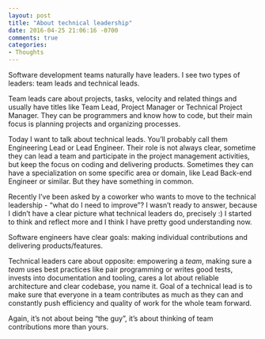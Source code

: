 ```yaml
---
layout: post
title: "About technical leadership"
date: 2016-04-25 21:06:16 -0700
comments: true
categories:
- Thoughts
---
```


Software development teams naturally have leaders. I see two types of leaders: team leads and technical leads.

Team leads care about projects, tasks, velocity and related things and usually have titles like Team Lead, Project Manager or Technical Project Manager. They can be programmers and know how to code, but their main focus is planning projects and organizing processes.

Today I want to talk about technical leads. You’ll probably call them Engineering Lead or Lead Engineer. Their role is not always clear, sometime they can lead a team and participate in the project management activities, but keep the focus on coding and delivering products. Sometimes they can have a specialization on some specific area or domain, like Lead Back-end Engineer or similar. But they have something in common.

Recently I’ve been asked by a coworker who wants to move to the technical leadership - “what do I need to improve”? I wasn’t ready to answer, because I didn’t have a clear picture what technical leaders do, precisely :) I started to think and reflect more and I think I have pretty good understanding now.

Software engineers have clear goals: making individual contributions and delivering products/features.

Technical leaders care about opposite: empowering a *team*, making sure a *team* uses best practices like pair programming or writes good tests, invests into documentation and tooling, cares a lot about reliable architecture and clear codebase, you name it. Goal of a technical lead is to make sure that everyone in a team contributes as much as they can and constantly push efficiency and quality of work for the whole team forward.

Again, it’s not about being “the guy”, it’s about thinking of team contributions more than yours.
